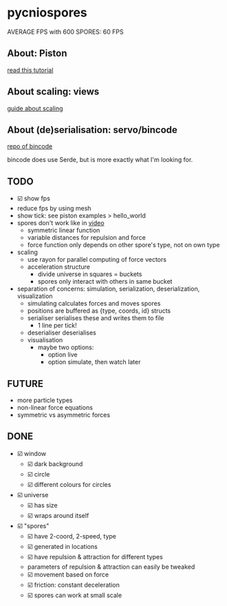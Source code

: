 # pycniospores

AVERAGE FPS with 600 SPORES: 60 FPS

## About: Piston
[read this tutorial](https://github.com/PistonDevelopers/Piston-Tutorials/tree/master/sudoku)

## About scaling: views
[guide about scaling](https://www.sfml-dev.org/tutorials/2.5/graphics-view.php)

## About (de)serialisation: servo/bincode
[repo of bincode](https://github.com/servo/bincode)

bincode does use Serde, but is more exactly what I'm looking for.

## TODO
* ☑️ show fps
* reduce fps by using mesh
* show tick: see piston examples > hello_world
* spores don't work like in [video](https://www.youtube.com/watch?v=Z_zmZ23grXE)
  * symmetric linear function
  * variable distances for repulsion and force
  * force function only depends on other spore's type, not on own type
* scaling
  * use rayon for parallel computing of force vectors
  * acceleration structure
    * divide universe in squares = buckets
    * spores only interact with others in same bucket
* separation of concerns: simulation, serialization, deserialization, visualization
  * simulating calculates forces and moves spores
  * positions are buffered as {type, coords, id} structs
  * serialiser serialises these and writes them to file
    * 1 line per tick!
  * deserialiser deserialises
  * visualisation
    * maybe two options:
      * option live
      * option simulate, then watch later

## FUTURE

* more particle types
* non-linear force equations
* symmetric vs asymmetric forces

## DONE

* ☑️ window
  * ☑️ dark background
  * ☑️ circle
  * ☑️ different colours for circles
* ☑️ universe
  * ☑️ has size
  * ☑️ wraps around itself
* ☑️ "spores"
  * ☑️ have 2-coord, 2-speed, type
  * ☑️ generated in locations
  * ☑️ have repulsion & attraction for different types
  * parameters of repulsion & attraction can easily be tweaked
  * ☑️ movement based on force
  * ☑️ friction: constant deceleration
  * ☑️ spores can work at small scale
